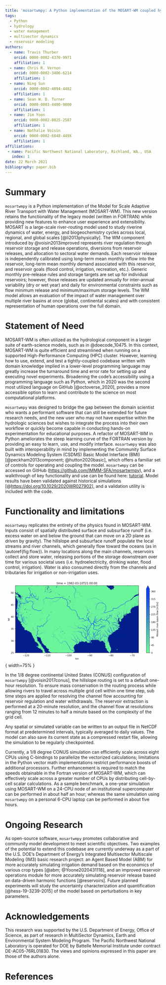```yaml
---
title: 'mosartwmpy: A Python implementation of the MOSART-WM coupled hydrologic routing and water management model'
tags:
  - Python
  - hydrology
  - water management
  - multisector dynamics
  - reservoir modeling
authors:
  - name: Travis Thurber
    orcid: 0000-0002-4370-9971
    affiliation: 1
  - name: Chris R. Vernon
    orcid: 0000-0002-3406-6214
    affiliation: 1
  - name: Ning Sun
    orcid: 0000-0002-4094-4482
    affiliation: 1
  - name: Sean W. D. Turner
    orcid: 0000-0003-4400-9800
    affiliation: 1
  - name: Jim Yoon
    orcid: 0000-0002-8025-2587
    affiliation: 1
  - name: Nathalie Voisin
    orcid: 0000-0002-6848-449X
    affiliation: 1
affiliations:
 - name: Pacific Northwest National Laboratory, Richland, WA., USA
   index: 1
date: 22 March 2021
bibliography: paper.bib
---
```


# Summary
`mosartwmpy` is a Python implementation of the Model for Scale Adaptive River Transport with Water Management (MOSART-WM). This new version retains the functionality of the legacy model (written in FORTRAN) while providing new features to enhance user experience and extensibility. MOSART is a large-scale river-routing model used to study riverine dynamics of water, energy, and biogeochemistry cycles across local, regional, and global scales [@li2013physically]. The WM component introduced by @voisin2013improved represents river regulation through reservoir storage and release operations, diversions from reservoir releases, and allocation to sectoral water demands. Each reservoir release is independently calibrated using long-term mean monthly inflow into the reservoir, long-term mean monthly demand associated with this reservoir, and reservoir goals (flood control, irrigation, recreation, etc.). Generic monthly pre-release rules and storage targets are set up for individual reservoirs; however, those releases are updated annually for inter-annual variability (dry or wet year) and daily for environmental constraints such as flow minimum release and minimum/maximum storage levels. The WM model allows an evaluation of the impact of water management over multiple river basins at once (global, continental scales) and with consistent representation of human operations over the full domain.

# Statement of Need
MOSART-WM is often utilized as the hydrological component in a larger suite of earth-science models, such as in @doecode_10475. In this context, MOSART-WM is quite efficient and streamlined when running on a supported High-Performance Computing (HPC) cluster. However, learning how to use, extend, and test a tightly-coupled codebase written with domain knowledge implied in a lower-level programming language may greatly increase the turnaround time and error rate for setting up and executing novel experiments. Broadening the code’s accessibility using a programming language such as Python, which in 2020 was the second most utilized language on GitHub [@octoverse_2020], provides a more accessible option to learn and contribute to the science on most computational platforms.

`mosartwmpy` was designed to bridge the gap between the domain scientist who wants a performant software that can still be extended for future research needs, and the new user who may not have expertise within the hydrologic sciences but wishes to integrate the process into their own workflow or quickly become capable in conducting hands-on experimentation for educational purposes. A refactor of MOSART-WM in Python ameliorates the steep learning curve of the FORTRAN version by providing an easy to learn, use, and modify interface. `mosartwmpy` was also built with interoperability in mind by implementing the Community Surface Dynamics Modeling System (CSDMS) Basic Model Interface (BMI) [@peckham2013component; @hutton2020basic], which offers a familiar set of controls for operating and coupling the model. `mosartwmpy` can be accessed on GitHub (https://github.com/IMMM-SFA/mosartwmpy), and a walkthrough of key functionality and use can be found here: [tutorial](https://mosartwmpy.readthedocs.io/en/latest/). Model results have been validated against historical simulations [@https://doi.org/10.1029/2020WR027902], and a validation utility is included with the code.

# Functionality and limitations
`mosartwmpy` replicates the entirety of the physics found in MOSART-WM. Inputs consist of spatially distributed surface and subsurface runoff (i.e. excess water on and below the ground that can move on a 2D plane as driven by gravity). The hillslope and subsurface runoff populate the local streams and river channels, which generally flow toward the oceans (as in \autoref{fig:flow}). In many locations along the main channels, reservoirs collect and store water, releasing portions of the storage downstream over time for various societal uses (i.e. hydroelectricity, drinking water, flood control, irrigation). Water is also consumed directly from the channels and tributaries for irrigation or non-irrigation uses.

![River basin flow over the continental United States as output from `mosartwmpy`.\label{fig:flow}](figure_1.png){ width=75% }

In the 1/8 degree continental United States (CONUS) configuration of `mosartwmpy` [@voisin2017conus], the hillslope routing is set to a default one-hour resolution. To ensure mass conservation in the routing process while allowing rivers to travel across multiple grid cell within one time step, sub time steps are applied for resolving the channel flow accounting for reservoir regulation and water withdrawals. The reservoir extraction is performed at a 20-minute resolution, and the channel flow at resolutions ranging from 12 minutes to half a minute based on the complexity of the grid cell.

Any spatial or simulated variable can be written to an output file in NetCDF format at predetermined intervals, typically averaged to daily values. The model can also save its current state as a compressed restart file, allowing the simulation to be regularly checkpointed.

Currently, a 1/8 degree CONUS simulation can efficiently scale across eight CPUs using C-bindings to parallelize the vectorized calculations; limitations in the Python vector math implementations restrict  performance boosts of additional processors. Further enhancement is required to match the speeds obtainable in the Fortran version of MOSART-WM, which can effectively scale across a greater number of CPUs by distributing cell-by-cell scalar calculations. As a sample benchmark, a one-year simulation using MOSART-WM on a 24-CPU node of an institutional supercomputer can be performed in about half an hour; whereas the same simulation using `mosartwmpy` on a personal 6-CPU laptop can be performed in about five hours.

# Ongoing Research
As open-source software, `mosartwmpy` promotes collaborative and community model development to meet scientific objectives. Two examples of the potential to extend this codebase are currently underway as a part of the U.S. DOE’s Department of Energy’s Integrated Multisector Multiscale Modeling (IM3) basic research project: an Agent Based Model (ABM) for more accurately simulating irrigation demand based on the economics of various crop types [@abm; @Yoone2020431118], and an improved reservoir operations module for more accurately simulating reservoir release based on data-driven harmonic functions [@reservoirs]. Future planned experiments will study the uncertainty characterization and quantification [@hess-19-3239-2015] of the model based on perturbations in key parameters.

# Acknowledgements
This research was supported by the U.S. Department of Energy, Office of Science, as part of research in MultiSector Dynamics, Earth and Environmental System Modeling Program. The Pacific Northwest National Laboratory is operated for DOE by Battelle Memorial Institute under contract DE-AC05-76RL01830. The views and opinions expressed in this paper are those of the authors alone.

# References
